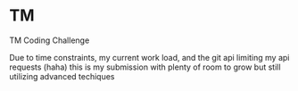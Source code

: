 # TM
TM Coding Challenge

Due to time constraints, my current work load, and the git api limiting my api requests (haha) this is my submission with plenty of room to grow but still utilizing advanced techiques
